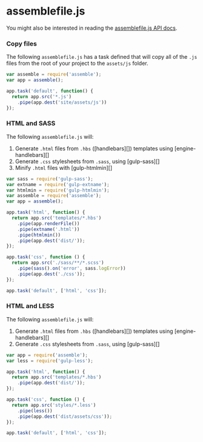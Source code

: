 # assemblefile.js 

You might also be interested in reading the [assemblefile.js API docs](/api/assemblefile.md).

### Copy files

The following `assemblefile.js` has a task defined that will copy all of the `.js` files from the root of your project to the `assets/js` folder.

```js
var assemble = require('assemble');
var app = assemble();

app.task('default', function() {
  return app.src('*.js')
    .pipe(app.dest('site/assets/js'))
});
```

### HTML and SASS

The following `assemblefile.js` will:

1. Generate `.html` files from `.hbs` ([handlebars][]) templates using [engine-handlebars][]
1. Generate `.css` stylesheets from `.sass`, using [gulp-sass][]
1. Minify `.html` files with [gulp-htmlmin][]

```js
var sass = require('gulp-sass');
var extname = require('gulp-extname');
var htmlmin = require('gulp-htmlmin');
var assemble = require('assemble');
var app = assemble();

app.task('html', function() {
  return app.src('templates/*.hbs')
    .pipe(app.renderFile())
    .pipe(extname('.html'))
    .pipe(htmlmin())
    .pipe(app.dest('dist/'));
});

app.task('css', function () {
  return app.src('./sass/**/*.scss')
    .pipe(sass().on('error', sass.logError))
    .pipe(app.dest('./css'));
});

app.task('default', ['html', 'css']);
```

### HTML and LESS

The following `assemblefile.js` will:

1. Generate `.html` files from `.hbs` ([handlebars][]) templates using [engine-handlebars][]
1. Generate `.css` stylesheets from `.sass`, using [gulp-sass][]

```js
var app = require('assemble');
var less = require('gulp-less');

app.task('html', function() {
  return app.src('templates/*.hbs')
    .pipe(app.dest('dist/'));
});

app.task('css', function () {
  return app.src('styles/*.less')
    .pipe(less())
    .pipe(app.dest('dist/assets/css'));
});

app.task('default', ['html', 'css']);
```
